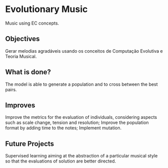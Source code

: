 # Evolutionary Music
Music using EC concepts.


## Objectives
Gerar melodias agradáveis usando os conceitos de Computação Evolutiva e Teoria Musical.

## What is done?
The model is able to generate a population and to cross between the best pairs.

## Improves
Improve the metrics for the evaluation of individuals, considering aspects such as scale change, tension and resolution;
Improve the population format by adding time to the notes;
Implement mutation.

## Future Projects
Supervised learning aiming at the abstraction of a particular musical style so that the evaluations of solution are better directed.
